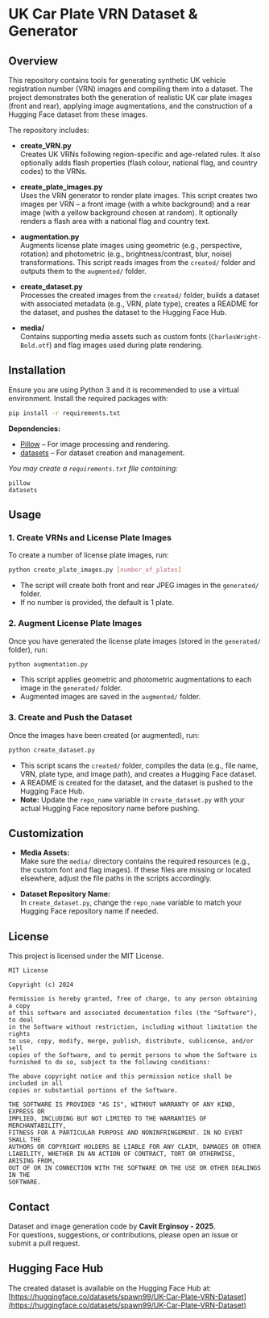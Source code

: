 # UK Car Plate VRN Dataset & Generator

## Overview

This repository contains tools for generating synthetic UK vehicle registration number (VRN) images and compiling them into a dataset. The project demonstrates both the generation of realistic UK car plate images (front and rear), applying image augmentations, and the construction of a Hugging Face dataset from these images.

The repository includes:

- **create_VRN.py**  
  Creates UK VRNs following region-specific and age-related rules. It also optionally adds flash properties (flash colour, national flag, and country codes) to the VRNs.

- **create_plate_images.py**  
  Uses the VRN generator to render plate images. This script creates two images per VRN – a front image (with a white background) and a rear image (with a yellow background chosen at random). It optionally renders a flash area with a national flag and country text.

- **augmentation.py**  
  Augments license plate images using geometric (e.g., perspective, rotation) and photometric (e.g., brightness/contrast, blur, noise) transformations. This script reads images from the `created/` folder and outputs them to the `augmented/` folder.

- **create_dataset.py**  
  Processes the created images from the `created/` folder, builds a dataset with associated metadata (e.g., VRN, plate type), creates a README for the dataset, and pushes the dataset to the Hugging Face Hub.

- **media/**  
  Contains supporting media assets such as custom fonts (`CharlesWright-Bold.otf`) and flag images used during plate rendering.

## Installation

Ensure you are using Python 3 and it is recommended to use a virtual environment. Install the required packages with:

```bash
pip install -r requirements.txt
```

**Dependencies:**

- [Pillow](https://python-pillow.org/) – For image processing and rendering.
- [datasets](https://github.com/huggingface/datasets) – For dataset creation and management.

*You may create a `requirements.txt` file containing:*
```
pillow
datasets
```

## Usage

### 1. Create VRNs and License Plate Images

To create a number of license plate images, run:

```bash
python create_plate_images.py [number_of_plates]
```

- The script will create both front and rear JPEG images in the `generated/` folder.
- If no number is provided, the default is 1 plate.

### 2. Augment License Plate Images

Once you have generated the license plate images (stored in the `generated/` folder), run:

```bash
python augmentation.py
```

- This script applies geometric and photometric augmentations to each image in the `generated/` folder.
- Augmented images are saved in the `augmented/` folder.

### 3. Create and Push the Dataset

Once the images have been created (or augmented), run:

```bash
python create_dataset.py
```

- This script scans the `created/` folder, compiles the data (e.g., file name, VRN, plate type, and image path), and creates a Hugging Face dataset.
- A README is created for the dataset, and the dataset is pushed to the Hugging Face Hub.
- **Note:** Update the `repo_name` variable in `create_dataset.py` with your actual Hugging Face repository name before pushing.

## Customization

- **Media Assets:**  
  Make sure the `media/` directory contains the required resources (e.g., the custom font and flag images). If these files are missing or located elsewhere, adjust the file paths in the scripts accordingly.

- **Dataset Repository Name:**  
  In `create_dataset.py`, change the `repo_name` variable to match your Hugging Face repository name if needed.

## License

This project is licensed under the MIT License.

```
MIT License

Copyright (c) 2024

Permission is hereby granted, free of charge, to any person obtaining a copy
of this software and associated documentation files (the "Software"), to deal
in the Software without restriction, including without limitation the rights
to use, copy, modify, merge, publish, distribute, sublicense, and/or sell
copies of the Software, and to permit persons to whom the Software is
furnished to do so, subject to the following conditions:

The above copyright notice and this permission notice shall be included in all
copies or substantial portions of the Software.

THE SOFTWARE IS PROVIDED "AS IS", WITHOUT WARRANTY OF ANY KIND, EXPRESS OR
IMPLIED, INCLUDING BUT NOT LIMITED TO THE WARRANTIES OF MERCHANTABILITY,
FITNESS FOR A PARTICULAR PURPOSE AND NONINFRINGEMENT. IN NO EVENT SHALL THE
AUTHORS OR COPYRIGHT HOLDERS BE LIABLE FOR ANY CLAIM, DAMAGES OR OTHER
LIABILITY, WHETHER IN AN ACTION OF CONTRACT, TORT OR OTHERWISE, ARISING FROM,
OUT OF OR IN CONNECTION WITH THE SOFTWARE OR THE USE OR OTHER DEALINGS IN THE
SOFTWARE.
```

## Contact

Dataset and image generation code by **Cavit Erginsoy - 2025**.  
For questions, suggestions, or contributions, please open an issue or submit a pull request.

## Hugging Face Hub

The created dataset is available on the Hugging Face Hub at:  
[https://huggingface.co/datasets/spawn99/UK-Car-Plate-VRN-Dataset](https://huggingface.co/datasets/spawn99/UK-Car-Plate-VRN-Dataset)